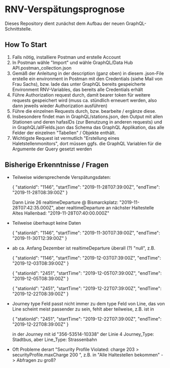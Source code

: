 # RNV-Verspätungsprognose

Dieses Repository dient zunächst dem Aufbau der neuen GraphQL-Schnittstelle.

## How To Start

1. Falls nötig, installiere Postman und erstelle Account
2. In Postman wähle "Import" und wähle GraphQL/Data Hub API.postman_collection.json
3. Gemäß der Anleitung in der description (ganz oben) in diesem .json-File erstelle ein environment in Postman mit den Credentials (siehe Mail von Frau Sachs), bzw. lade das unter GraphQL bereits gespeicherte Environment RNV-Variables, das bereits alle Credentials erhält
4. Führe Authorization request durch, damit bearer token für weitere requests gespeichert wird (muss ca. stündlich erneuert werden, also dann jeweils wieder Authorization ausführen)
5. Führe die einzelnen Requests durch, bzw. bearbeite / ergänze diese.
6. Insbesondere findet man in GraphQL/stations.json, den Output mit allen Stationen und deren hafasIDs (zur Benutzung in anderen requests) und in GraphQL/allFields.json das Schema das GraphQL Applikation, das alle Felder der einzelnen "Tabellen" / Objekte enthält.
7. Wichtigste Request ist vermutlich "Erstellung eines Haletstellenmonitors", dort müssen ggfs. die GraphQL Variablen für die Argumente der Query gesetzt werden


## Bisherige Erkenntnisse / Fragen

-	Teilweise widersprechende Verspätungsdaten:

	{
		"stationId": "1146",
		"startTime": "2019-11-28T07:39:00Z",
		"endTime": "2019-11-28T08:39:00Z"
	}

	Dann Linie 26 realtimeDeparture @ Bismarckplatz: "2019-11-28T07:42:35.000Z", aber realtimeDeparture an nächster Haltestelle Altes Hallenbad: "2019-11-28T07:40:00.000Z"

- 	Teilweise überhaupt keine Daten 

	{
		"stationId": "1146",
		"startTime": "2019-11-30T07:39:00Z",
		"endTime": "2019-11-30T12:39:00Z"
	}

- 	ab ca. Anfang Dezember ist realtimeDeparture überall (?) "null", z.B.

	{
		"stationId": "1146",
		"startTime": "2019-12-03T07:39:00Z",
		"endTime": "2019-12-03T08:39:00Z"
	}

	{
		"stationId": "2451",
		"startTime": "2019-12-05T07:39:00Z",
		"endTime": "2019-12-05T08:39:00Z"
	}

	{
		"stationId": "2451",
		"startTime": "2019-12-22T07:39:00Z",
		"endTime": "2019-12-22T08:39:00Z"
	}

- 	Journey type Feld passt nicht immer zu dem type Feld von Line, das von Line scheint meist passender zu sein, fehlt aber teilweise, z.B. ist in

	{
		"stationId": "2451",
		"startTime": "2019-12-22T07:39:00Z",
		"endTime": "2019-12-22T08:39:00Z"
	}

	in der Journey mit id "356-53514-10338" der Linie 4 Journey_Type: Stadtbus, aber Line_Type: Strassenbahn

- Oft Probleme derart "Security Profile Violated: charge 203 > securityProfile.maxCharge 200 ", z.B. in "Alle Haltestellen bekommen" -> Abfragen zu groß?



